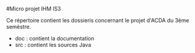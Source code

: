 #Micro projet IHM IS3

Ce répertoire contient les dossieris concernant le projet d'ACDA du 3ème semèstre.
*	doc : contient la documentation
*	src : contient les sources Java
